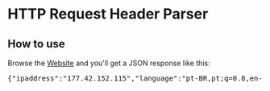 # HTTP Request Header Parser

## How to use
Browse the [Website](https://vlm-header-parser.herokuapp.com) and you'll get a JSON response like this:
<pre>{"ipaddress":"177.42.152.115","language":"pt-BR,pt;q=0.8,en-US;q=0.6,en;q=0.4,gl;q=0.2","software":"Windows 8.1 0.0.0"}</pre>
